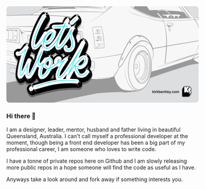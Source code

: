 <img src="./cover.webp" alt="Let's Work">

### Hi there 👋

I am a designer, leader, mentor, husband and father living in beautiful Queensland, Australia. I can't call myself a professional developer at the moment, though being a front end developer has been a big part of my professional career, I am someone who loves to write code.

I have a tonne of private repos here on Github and I am slowly releasing more public repos in a hope someone will find the code as useful as I have.

Anyways take a look around and fork away if something interests you.
